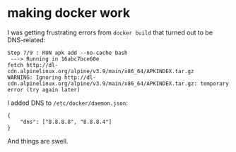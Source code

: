# making docker work

I was getting frustrating errors from `docker build` that turned out to be DNS-related:

```
Step 7/9 : RUN apk add --no-cache bash
 ---> Running in 16abc7bce60e
fetch http://dl-cdn.alpinelinux.org/alpine/v3.9/main/x86_64/APKINDEX.tar.gz
WARNING: Ignoring http://dl-cdn.alpinelinux.org/alpine/v3.9/main/x86_64/APKINDEX.tar.gz: temporary error (try again later)
```

I added DNS to `/etc/docker/daemon.json`:
```
{
	"dns": ["8.8.8.8", "8.8.8.4"]
}
```
And things are swell.
